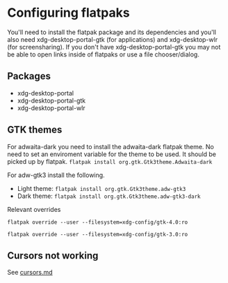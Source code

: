 # Configuring flatpaks

You'll need to install the flatpak package and its dependencies and you'll also need xdg-desktop-portal-gtk (for applications) and xdg-desktop-wlr (for screensharing). If you don't have xdg-desktop-portal-gtk you may not be able to open links inside of flatpaks or use a file chooser/dialog.

## Packages

- xdg-desktop-portal
- xdg-desktop-portal-gtk
- xdg-desktop-portal-wlr

## GTK themes

For adwaita-dark you need to install the adwaita-dark flatpak theme. No need to set an enviroment variable for the theme to be used. It should be picked up by flatpak.
`flatpak install org.gtk.Gtk3theme.Adwaita-dark`

For adw-gtk3 install the following.

- Light theme: `flatpak install org.gtk.Gtk3theme.adw-gtk3`
- Dark theme: `flatpak install org.gtk.Gtk3theme.adw-gtk3-dark`

Relevant overrides

`flatpak override --user --filesystem=xdg-config/gtk-4.0:ro`

`flatpak override --user --filesystem=xdg-config/gtk-3.0:ro`

## Cursors not working

See [cursors.md](cursors.md)
